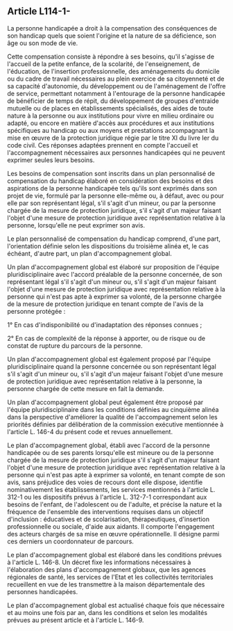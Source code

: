 ## Article L114-1-

La personne handicapée a droit à la compensation des conséquences de son handicap quels que soient
l'origine et la nature de sa déficience, son âge ou son mode de vie.

Cette compensation consiste à répondre à ses besoins, qu'il s'agisse de l'accueil de la petite enfance, de la
scolarité, de l'enseignement, de l'éducation, de l'insertion professionnelle, des aménagements du domicile
ou du cadre de travail nécessaires au plein exercice de sa citoyenneté et de sa capacité d'autonomie, du
développement ou de l'aménagement de l'offre de service, permettant notamment à l'entourage de la
personne handicapée de bénéficier de temps de répit, du développement de groupes d'entraide mutuelle ou
de places en établissements spécialisés, des aides de toute nature à la personne ou aux institutions pour vivre
en milieu ordinaire ou adapté, ou encore en matière d'accès aux procédures et aux institutions spécifiques au
handicap ou aux moyens et prestations accompagnant la mise en œuvre de la protection juridique régie par le
titre XI du livre Ier du code civil. Ces réponses adaptées prennent en compte l'accueil et l'accompagnement
nécessaires aux personnes handicapées qui ne peuvent exprimer seules leurs besoins.


Les besoins de compensation sont inscrits dans un plan personnalisé de compensation du handicap élaboré
en considération des besoins et des aspirations de la personne handicapée tels qu'ils sont exprimés dans son
projet de vie, formulé par la personne elle-même ou, à défaut, avec ou pour elle par son représentant légal,
s'il s'agit d'un mineur, ou par la personne chargée de la mesure de protection juridique, s'il s'agit d'un majeur
faisant l'objet d'une mesure de protection juridique avec représentation relative à la personne, lorsqu'elle ne
peut exprimer son avis.

Le plan personnalisé de compensation du handicap comprend, d'une part, l'orientation définie selon les
dispositions du troisième alinéa et, le cas échéant, d'autre part, un plan d'accompagnement global.

Un plan d'accompagnement global est élaboré sur proposition de l'équipe pluridisciplinaire avec l'accord
préalable de la personne concernée, de son représentant légal s'il s'agit d'un mineur ou, s'il s'agit d'un majeur
faisant l'objet d'une mesure de protection juridique avec représentation relative à la personne qui n'est pas
apte à exprimer sa volonté, de la personne chargée de la mesure de protection juridique en tenant compte de
l'avis de la personne protégée :

1° En cas d'indisponibilité ou d'inadaptation des réponses connues ;

2° En cas de complexité de la réponse à apporter, ou de risque ou de constat de rupture du parcours de la
personne.

Un plan d'accompagnement global est également proposé par l'équipe pluridisciplinaire quand la personne
concernée ou son représentant légal s'il s'agit d'un mineur ou, s'il s'agit d'un majeur faisant l'objet d'une
mesure de protection juridique avec représentation relative à la personne, la personne chargée de cette
mesure en fait la demande.

Un plan d'accompagnement global peut également être proposé par l'équipe pluridisciplinaire dans les
conditions définies au cinquième alinéa dans la perspective d'améliorer la qualité de l'accompagnement selon
les priorités définies par délibération de la commission exécutive mentionnée à l'article L. 146-4 du présent
code et revues annuellement.

Le plan d'accompagnement global, établi avec l'accord de la personne handicapée ou de ses parents
lorsqu'elle est mineure ou de la personne chargée de la mesure de protection juridique s'il s'agit d'un majeur
faisant l'objet d'une mesure de protection juridique avec représentation relative à la personne qui n'est pas
apte à exprimer sa volonté, en tenant compte de son avis, sans préjudice des voies de recours dont elle
dispose, identifie nominativement les établissements, les services mentionnés à l'article L. 312-1 ou les
dispositifs prévus à l'article L. 312-7-1 correspondant aux besoins de l'enfant, de l'adolescent ou de l'adulte,
et précise la nature et la fréquence de l'ensemble des interventions requises dans un objectif d'inclusion :
éducatives et de scolarisation, thérapeutiques, d'insertion professionnelle ou sociale, d'aide aux aidants. Il
comporte l'engagement des acteurs chargés de sa mise en œuvre opérationnelle. Il désigne parmi ces derniers
un coordonnateur de parcours.

Le plan d'accompagnement global est élaboré dans les conditions prévues à l'article L. 146-8. Un décret fixe
les informations nécessaires à l'élaboration des plans d'accompagnement globaux, que les agences régionales
de santé, les services de l'Etat et les collectivités territoriales recueillent en vue de les transmettre à la maison
départementale des personnes handicapées.

Le plan d'accompagnement global est actualisé chaque fois que nécessaire et au moins une fois par an, dans
les conditions et selon les modalités prévues au présent article et à l'article L. 146-9.

